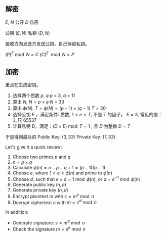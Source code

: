 
## 解密

$E$, $N$ 公开
$D$ 私密

公钥 $(E, N)$
私钥 $(D, N)$

接收方向发送方发送公钥，自己保留私钥。

$(P)^E\bmod N = C$ 
$(C)^E \mod N = P$
## 加密

重点在生成密钥。

1. 选择两个质数 $p$, $q$
	$p$ = $3$, $q$ = $11$
2. 算出 $N$, $N = p \times q$ 
	$N$ = $33$
3. 算出 $\phi(N)$, $T = \phi(N) = (p - 1) \times (q - 1)$
	$T = 20$
4. 选择公钥 $E$ ，满足条件: 质数, $1 < e < T$, 不是 $T$ 的因子。
	$E = 3$, 常见的值：$3, 17, 65537$ 
5. 计算私钥 D，满足：$(D \times E) \bmod T = 1$  , 且 $D$ 为整数
	$D = 7$ 

于是得到最后的
Public Key: $(3, 33)$
Private Key: $(7, 33)$ 

Let's give it a quick review:
1. Choose two primes $p$ and $q$ 
2. $n = p \times q$ 
3. Calculate $\phi(n) = n - p - q + 1 = (p - 1)(q - 1)$
4. Choose $e$, where $1 < e < \phi(n)$ and prime to $\phi(n)$ 
5. Choose $d$, such that $e \times d = 1 \bmod \phi(n)$, or $d = e^{-1} \bmod \phi(n)$ 
6. Generate public key $(n, e)$
7. Generate private key $(n, d)$
8. Encrypt plaintext $m$ with $c = m^e \bmod n$ 
9. Decrypt ciphertext $c$ with $m = c^d \bmod n$ 

In addition:
- Generate signature: $s = m^d \bmod n$
- Check the signature $m = s^e \bmod n$ 